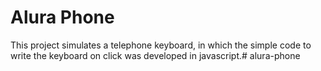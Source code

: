 ﻿# Alura Phone

This project simulates a telephone keyboard, in which the simple code to write the keyboard on click was developed in javascript.# alura-phone

